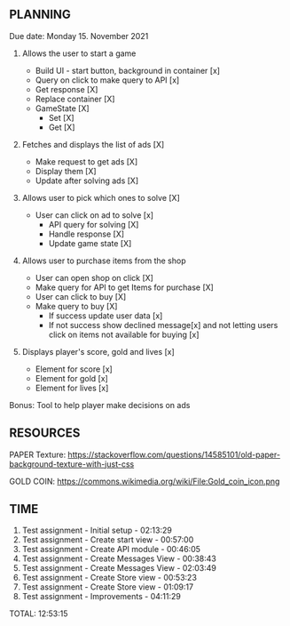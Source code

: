 ## PLANNING
Due date: Monday 15. November 2021
1. Allows the user to start a game
    * Build UI - start button, background in container [x]
    * Query on click to make query to API [x]
    * Get response [X]
    * Replace container [X]
    * GameState [X]
        * Set [X]
        * Get [X]

2. Fetches and displays the list of ads [X]
    * Make request to get ads [X]
    * Display them [X]
    * Update after solving ads [X]

3. Allows user to pick which ones to solve [X]
    * User can click on ad to solve [x]
        * API query for solving [X]
        * Handle response [X]
        * Update game state [X]
4. Allows user to purchase items from the shop
    * User can open shop on click [X]
    * Make query for API to get Items for purchase [X]
    * User can click to buy [X]
    * Make query to buy [X]
        * If success update user data [x]
        * If not success show declined message[x] and not letting users click on items not available for buying [x]
5. Displays player's score, gold and lives [x]
    * Element for score [x]
    * Element for gold [x]
    * Element for lives [x]

Bonus: Tool to help player make decisions on ads
## RESOURCES
PAPER Texture: https://stackoverflow.com/questions/14585101/old-paper-background-texture-with-just-css

GOLD COIN: https://commons.wikimedia.org/wiki/File:Gold_coin_icon.png

## TIME
1. Test assignment - Initial setup - 02:13:29
2. Test assignment - Create start view - 00:57:00
3. Test assignment - Create API module - 00:46:05
4. Test assignment - Create Messages View - 00:38:43
5. Test assignment - Create Messages View - 02:03:49
6. Test assignment - Create Store view - 00:53:23
7. Test assignment - Create Store view - 01:09:17
8. Test assignment - Improvements - 04:11:29

TOTAL: 12:53:15
